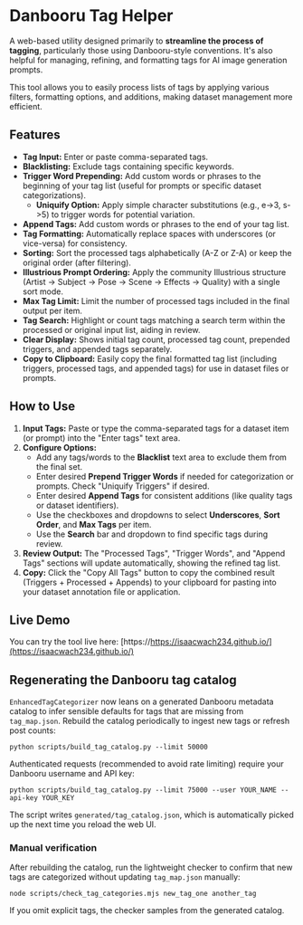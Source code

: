# **Danbooru Tag Helper**

A web-based utility designed primarily to **streamline the process of tagging**, particularly those using Danbooru-style conventions. It's also helpful for managing, refining, and formatting tags for AI image generation prompts.

This tool allows you to easily process lists of tags by applying various filters, formatting options, and additions, making dataset management more efficient.

## **Features**

* **Tag Input:** Enter or paste comma-separated tags.  
* **Blacklisting:** Exclude tags containing specific keywords.  
* **Trigger Word Prepending:** Add custom words or phrases to the beginning of your tag list (useful for prompts or specific dataset categorizations).  
  * **Uniquify Option:** Apply simple character substitutions (e.g., e-\>3, s-\>5) to trigger words for potential variation.  
* **Append Tags:** Add custom words or phrases to the end of your tag list.  
* **Tag Formatting:** Automatically replace spaces with underscores (or vice-versa) for consistency.  
* **Sorting:** Sort the processed tags alphabetically (A-Z or Z-A) or keep the original order (after filtering).
* **Illustrious Prompt Ordering:** Apply the community Illustrious structure (Artist → Subject → Pose → Scene → Effects → Quality) with a single sort mode.
* **Max Tag Limit:** Limit the number of processed tags included in the final output per item.
* **Tag Search:** Highlight or count tags matching a search term within the processed or original input list, aiding in review.  
* **Clear Display:** Shows initial tag count, processed tag count, prepended triggers, and appended tags separately.  
* **Copy to Clipboard:** Easily copy the final formatted tag list (including triggers, processed tags, and appended tags) for use in dataset files or prompts.

## **How to Use**

1. **Input Tags:** Paste or type the comma-separated tags for a dataset item (or prompt) into the "Enter tags" text area.  
2. **Configure Options:**  
   * Add any tags/words to the **Blacklist** text area to exclude them from the final set.  
   * Enter desired **Prepend Trigger Words** if needed for categorization or prompts. Check "Uniquify Triggers" if desired.  
   * Enter desired **Append Tags** for consistent additions (like quality tags or dataset identifiers).  
   * Use the checkboxes and dropdowns to select **Underscores**, **Sort Order**, and **Max Tags** per item.  
   * Use the **Search** bar and dropdown to find specific tags during review.  
3. **Review Output:** The "Processed Tags", "Trigger Words", and "Append Tags" sections will update automatically, showing the refined tag list.  
4. **Copy:** Click the "Copy All Tags" button to copy the combined result (Triggers \+ Processed \+ Appends) to your clipboard for pasting into your dataset annotation file or application.

## **Live Demo**

You can try the tool live here: [https://https://isaacwach234.github.io/](https://isaacwach234.github.io/)

## Regenerating the Danbooru tag catalog

`EnhancedTagCategorizer` now leans on a generated Danbooru metadata catalog to
infer sensible defaults for tags that are missing from `tag_map.json`. Rebuild
the catalog periodically to ingest new tags or refresh post counts:

```
python scripts/build_tag_catalog.py --limit 50000
```

Authenticated requests (recommended to avoid rate limiting) require your
Danbooru username and API key:

```
python scripts/build_tag_catalog.py --limit 75000 --user YOUR_NAME --api-key YOUR_KEY
```

The script writes `generated/tag_catalog.json`, which is automatically picked up
the next time you reload the web UI.

### Manual verification

After rebuilding the catalog, run the lightweight checker to confirm that new
tags are categorized without updating `tag_map.json` manually:

```
node scripts/check_tag_categories.mjs new_tag_one another_tag
```

If you omit explicit tags, the checker samples from the generated catalog.
